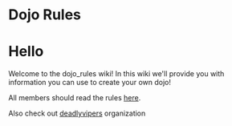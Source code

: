 Dojo Rules
==========

# Hello

Welcome to the dojo_rules wiki! In this wiki we'll provide you with information you can use to create your own dojo!

All members should read the rules [here](rules).

Also check out [deadlyvipers](https://github.com/deadlyvipers) organization
